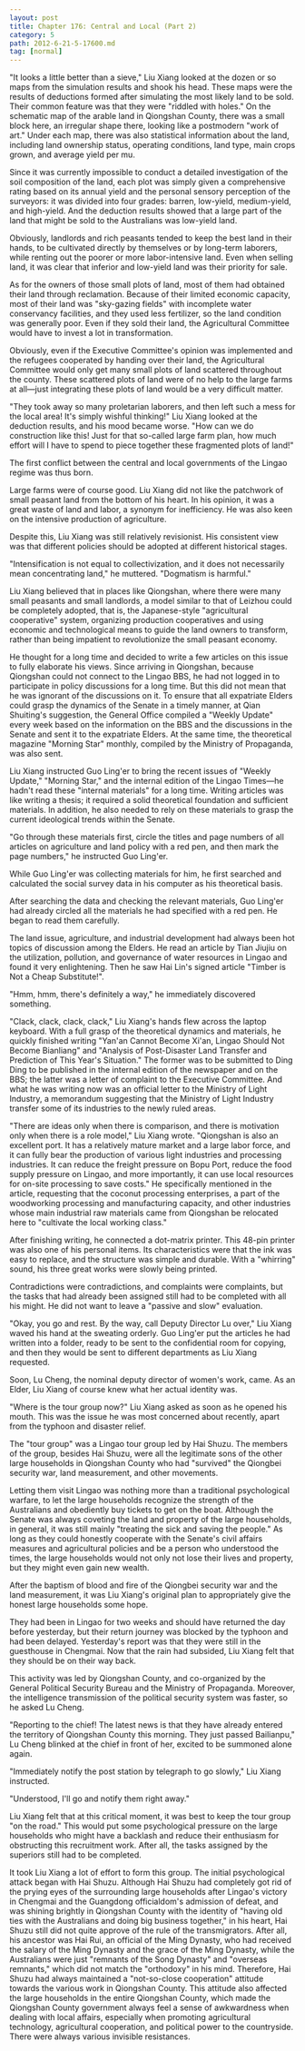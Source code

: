 ```yaml
---
layout: post
title: Chapter 176: Central and Local (Part 2)
category: 5
path: 2012-6-21-5-17600.md
tag: [normal]
---
```


"It looks a little better than a sieve," Liu Xiang looked at the dozen or so maps from the simulation results and shook his head. These maps were the results of deductions formed after simulating the most likely land to be sold. Their common feature was that they were "riddled with holes." On the schematic map of the arable land in Qiongshan County, there was a small block here, an irregular shape there, looking like a postmodern "work of art." Under each map, there was also statistical information about the land, including land ownership status, operating conditions, land type, main crops grown, and average yield per mu.

Since it was currently impossible to conduct a detailed investigation of the soil composition of the land, each plot was simply given a comprehensive rating based on its annual yield and the personal sensory perception of the surveyors: it was divided into four grades: barren, low-yield, medium-yield, and high-yield. And the deduction results showed that a large part of the land that might be sold to the Australians was low-yield land.

Obviously, landlords and rich peasants tended to keep the best land in their hands, to be cultivated directly by themselves or by long-term laborers, while renting out the poorer or more labor-intensive land. Even when selling land, it was clear that inferior and low-yield land was their priority for sale.

As for the owners of those small plots of land, most of them had obtained their land through reclamation. Because of their limited economic capacity, most of their land was "sky-gazing fields" with incomplete water conservancy facilities, and they used less fertilizer, so the land condition was generally poor. Even if they sold their land, the Agricultural Committee would have to invest a lot in transformation.

Obviously, even if the Executive Committee's opinion was implemented and the refugees cooperated by handing over their land, the Agricultural Committee would only get many small plots of land scattered throughout the county. These scattered plots of land were of no help to the large farms at all—just integrating these plots of land would be a very difficult matter.

"They took away so many proletarian laborers, and then left such a mess for the local area! It's simply wishful thinking!" Liu Xiang looked at the deduction results, and his mood became worse. "How can we do construction like this! Just for that so-called large farm plan, how much effort will I have to spend to piece together these fragmented plots of land!"

The first conflict between the central and local governments of the Lingao regime was thus born.

Large farms were of course good. Liu Xiang did not like the patchwork of small peasant land from the bottom of his heart. In his opinion, it was a great waste of land and labor, a synonym for inefficiency. He was also keen on the intensive production of agriculture.

Despite this, Liu Xiang was still relatively revisionist. His consistent view was that different policies should be adopted at different historical stages.

"Intensification is not equal to collectivization, and it does not necessarily mean concentrating land," he muttered. "Dogmatism is harmful."

Liu Xiang believed that in places like Qiongshan, where there were many small peasants and small landlords, a model similar to that of Leizhou could be completely adopted, that is, the Japanese-style "agricultural cooperative" system, organizing production cooperatives and using economic and technological means to guide the land owners to transform, rather than being impatient to revolutionize the small peasant economy.

He thought for a long time and decided to write a few articles on this issue to fully elaborate his views. Since arriving in Qiongshan, because Qiongshan could not connect to the Lingao BBS, he had not logged in to participate in policy discussions for a long time. But this did not mean that he was ignorant of the discussions on it. To ensure that all expatriate Elders could grasp the dynamics of the Senate in a timely manner, at Qian Shuiting's suggestion, the General Office compiled a "Weekly Update" every week based on the information on the BBS and the discussions in the Senate and sent it to the expatriate Elders. At the same time, the theoretical magazine "Morning Star" monthly, compiled by the Ministry of Propaganda, was also sent.

Liu Xiang instructed Guo Ling'er to bring the recent issues of "Weekly Update," "Morning Star," and the internal edition of the Lingao Times—he hadn't read these "internal materials" for a long time. Writing articles was like writing a thesis; it required a solid theoretical foundation and sufficient materials. In addition, he also needed to rely on these materials to grasp the current ideological trends within the Senate.

"Go through these materials first, circle the titles and page numbers of all articles on agriculture and land policy with a red pen, and then mark the page numbers," he instructed Guo Ling'er.

While Guo Ling'er was collecting materials for him, he first searched and calculated the social survey data in his computer as his theoretical basis.

After searching the data and checking the relevant materials, Guo Ling'er had already circled all the materials he had specified with a red pen. He began to read them carefully.

The land issue, agriculture, and industrial development had always been hot topics of discussion among the Elders. He read an article by Tian Jiujiu on the utilization, pollution, and governance of water resources in Lingao and found it very enlightening. Then he saw Hai Lin's signed article "Timber is Not a Cheap Substitute!".

"Hmm, hmm, there's definitely a way," he immediately discovered something.

"Clack, clack, clack, clack," Liu Xiang's hands flew across the laptop keyboard. With a full grasp of the theoretical dynamics and materials, he quickly finished writing "Yan'an Cannot Become Xi'an, Lingao Should Not Become Bianliang" and "Analysis of Post-Disaster Land Transfer and Prediction of This Year's Situation." The former was to be submitted to Ding Ding to be published in the internal edition of the newspaper and on the BBS; the latter was a letter of complaint to the Executive Committee. And what he was writing now was an official letter to the Ministry of Light Industry, a memorandum suggesting that the Ministry of Light Industry transfer some of its industries to the newly ruled areas.

"There are ideas only when there is comparison, and there is motivation only when there is a role model," Liu Xiang wrote. "Qiongshan is also an excellent port. It has a relatively mature market and a large labor force, and it can fully bear the production of various light industries and processing industries. It can reduce the freight pressure on Bopu Port, reduce the food supply pressure on Lingao, and more importantly, it can use local resources for on-site processing to save costs." He specifically mentioned in the article, requesting that the coconut processing enterprises, a part of the woodworking processing and manufacturing capacity, and other industries whose main industrial raw materials came from Qiongshan be relocated here to "cultivate the local working class."

After finishing writing, he connected a dot-matrix printer. This 48-pin printer was also one of his personal items. Its characteristics were that the ink was easy to replace, and the structure was simple and durable. With a "whirring" sound, his three great works were slowly being printed.

Contradictions were contradictions, and complaints were complaints, but the tasks that had already been assigned still had to be completed with all his might. He did not want to leave a "passive and slow" evaluation.

"Okay, you go and rest. By the way, call Deputy Director Lu over," Liu Xiang waved his hand at the sweating orderly. Guo Ling'er put the articles he had written into a folder, ready to be sent to the confidential room for copying, and then they would be sent to different departments as Liu Xiang requested.

Soon, Lu Cheng, the nominal deputy director of women's work, came. As an Elder, Liu Xiang of course knew what her actual identity was.

"Where is the tour group now?" Liu Xiang asked as soon as he opened his mouth. This was the issue he was most concerned about recently, apart from the typhoon and disaster relief.

The "tour group" was a Lingao tour group led by Hai Shuzu. The members of the group, besides Hai Shuzu, were all the legitimate sons of the other large households in Qiongshan County who had "survived" the Qiongbei security war, land measurement, and other movements.

Letting them visit Lingao was nothing more than a traditional psychological warfare, to let the large households recognize the strength of the Australians and obediently buy tickets to get on the boat. Although the Senate was always coveting the land and property of the large households, in general, it was still mainly "treating the sick and saving the people." As long as they could honestly cooperate with the Senate's civil affairs measures and agricultural policies and be a person who understood the times, the large households would not only not lose their lives and property, but they might even gain new wealth.

After the baptism of blood and fire of the Qiongbei security war and the land measurement, it was Liu Xiang's original plan to appropriately give the honest large households some hope.

They had been in Lingao for two weeks and should have returned the day before yesterday, but their return journey was blocked by the typhoon and had been delayed. Yesterday's report was that they were still in the guesthouse in Chengmai. Now that the rain had subsided, Liu Xiang felt that they should be on their way back.

This activity was led by Qiongshan County, and co-organized by the General Political Security Bureau and the Ministry of Propaganda. Moreover, the intelligence transmission of the political security system was faster, so he asked Lu Cheng.

"Reporting to the chief! The latest news is that they have already entered the territory of Qiongshan County this morning. They just passed Bailianpu," Lu Cheng blinked at the chief in front of her, excited to be summoned alone again.

"Immediately notify the post station by telegraph to go slowly," Liu Xiang instructed.

"Understood, I'll go and notify them right away."

Liu Xiang felt that at this critical moment, it was best to keep the tour group "on the road." This would put some psychological pressure on the large households who might have a backlash and reduce their enthusiasm for obstructing this recruitment work. After all, the tasks assigned by the superiors still had to be completed.

It took Liu Xiang a lot of effort to form this group. The initial psychological attack began with Hai Shuzu. Although Hai Shuzu had completely got rid of the prying eyes of the surrounding large households after Lingao's victory in Chengmai and the Guangdong officialdom's admission of defeat, and was shining brightly in Qiongshan County with the identity of "having old ties with the Australians and doing big business together," in his heart, Hai Shuzu still did not quite approve of the rule of the transmigrators. After all, his ancestor was Hai Rui, an official of the Ming Dynasty, who had received the salary of the Ming Dynasty and the grace of the Ming Dynasty, while the Australians were just "remnants of the Song Dynasty" and "overseas remnants," which did not match the "orthodoxy" in his mind. Therefore, Hai Shuzu had always maintained a "not-so-close cooperation" attitude towards the various work in Qiongshan County. This attitude also affected the large households in the entire Qiongshan County, which made the Qiongshan County government always feel a sense of awkwardness when dealing with local affairs, especially when promoting agricultural technology, agricultural cooperation, and political power to the countryside. There were always various invisible resistances.